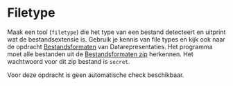 # Filetype

Maak een tool (`filetype`) die het type van een bestand detecteert en uitprint wat de bestandsextensie is. Gebruik je kennis van file types en kijk ook naar de opdracht [Bestandsformaten](https://dr.proglab.nl/onderwerpen/representaties/formaten) van Datarepresentaties. Het programma moet alle bestanden uit de [Bestandsformaten zip](https://github.com/minprog/datarepresentaties/raw/2023/onderwerpen/3%20Representaties/formaten/files.zip) herkennen. Het wachtwoord voor dit zip bestand is `secret`.

Voor deze opdracht is geen automatische check beschikbaar.
